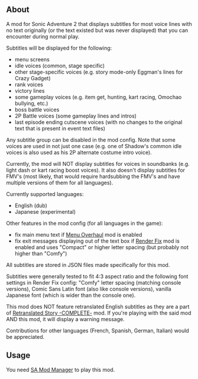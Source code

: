 ## About

A mod for Sonic Adventure 2 that displays subtitles for most voice lines with no text originally (or the text existed but was never displayed) that you can encounter during normal play.

Subtitles will be displayed for the following:
* menu screens
* idle voices (common, stage specific)
* other stage-specific voices (e.g. story mode-only Eggman's lines for Crazy Gadget)
* rank voices
* victory lines
* some gameplay voices (e.g. item get, hunting, kart racing, Omochao bullying, etc.)
* boss battle voices
* 2P Battle voices (some gameplay lines and intros)
* last episode ending cutscene voices (with no changes to the original text that is present in event text files)

Any subtitle group can be disabled in the mod config. Note that some voices are used in not just one case (e.g. one of Shadow's common idle voices is also used as his 2P alternate costume intro voice).

Currently, the mod will NOT display subtitles for voices in soundbanks (e.g. light dash or kart racing boost voices). It also doesn't display subtitles for FMV's (most likely, that would require hardsubbing the FMV's and have multiple versions of them for all languages).

Currently supported languages:
* English (dub)
* Japanese (experimental)

Other features in the mod config (for all languages in the game):
* fix main menu text if [Menu Overhaul](https://gamebanana.com/mods/33169) mod is enabled
* fix exit messages displaying out of the text box if [Render Fix](https://gamebanana.com/mods/452445) mod is enabled and uses "Compact" or higher letter spacing (but probably not higher than "Comfy")

All subtitles are stored in JSON files made specifically for this mod.

Subtitles were generally tested to fit 4:3 aspect ratio and the following font settings in Render Fix config: "Comfy" letter spacing (matching console versions), Comic Sans Latin font (also like console versions), vanilla Japanese font (which is wider than the console one).

This mod does NOT feature retranslated English subtitles as they are a part of [Retranslated Story -COMPLETE-](https://gamebanana.com/mods/437858) mod. If you're playing with the said mod AND this mod, it will display a warning message.

Contributions for other languages (French, Spanish, German, Italian) would be appreciated.

## Usage

You need [SA Mod Manager](https://github.com/X-Hax/SA-Mod-Manager) to play this mod.
